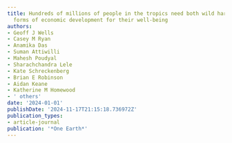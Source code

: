 ```yaml
---
title: Hundreds of millions of people in the tropics need both wild harvests and other
  forms of economic development for their well-being
authors:
- Geoff J Wells
- Casey M Ryan
- Anamika Das
- Suman Attiwilli
- Mahesh Poudyal
- Sharachchandra Lele
- Kate Schreckenberg
- Brian E Robinson
- Aidan Keane
- Katherine M Homewood
- ' others'
date: '2024-01-01'
publishDate: '2024-11-17T21:15:18.736972Z'
publication_types:
- article-journal
publication: '*One Earth*'
---
```

